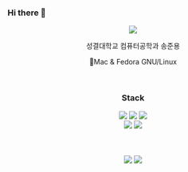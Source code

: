 ### Hi there 👋
<div align=center>
   <img src="https://capsule-render.vercel.app/api?type=waving&color=0:111111,100:a82da8&height=300&section=header&text=sssong5252&fontColor=&fontSize=80&animation=waveIn&fontAlignY=38&desc=Junyong's%20GitHub&descAlignY=51&descAlign=62" />
<br/>
</div>
<div align="center">
   <p> 성결대학교 컴퓨터공학과 송준용 </p>
   <p> 🍎Mac & Fedora GNU/Linux</p>
</div>
<br/>
<div align="center">
   <h3>Stack</h3>
   <img src="https://img.shields.io/badge/c-A8B9CC?style=for-the-badge&logo=c&logoColor=black">
   <img src="https://img.shields.io/badge/python-3776AB?style=for-the-badge&logo=python&logoColor=white">
   <img src="https://img.shields.io/badge/html5-E34F26?style=for-the-badge&logo=html5&logoColor=white">
   <br/>
   <img src="https://img.shields.io/badge/ubuntu-E95420?style=for-the-badge&logo=ubuntu&logoColor=white">
   <img src="https://img.shields.io/badge/linux-FCC624?style=for-the-badge&logo=linux&logoColor=black">
   <br/>
</div>
<br/>
<br/>
<br/>
<div align="center">
   <img src="http://mazassumnida.wtf/api/v2/generate_badge?boj=songjy" />
      <img src="https://github-readme-stats.vercel.app/api/top-langs/?username=sssong5252&layout=compact&hide=javascript,css,scss&theme=dracula&langs_count=14"/>
</div>
